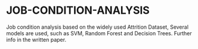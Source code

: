 # JOB-CONDITION-ANALYSIS
Job condition analysis based on the widely used Attrition Dataset, Several models are used, such as SVM, Random Forest and Decision Trees.
Further info in the written paper.
